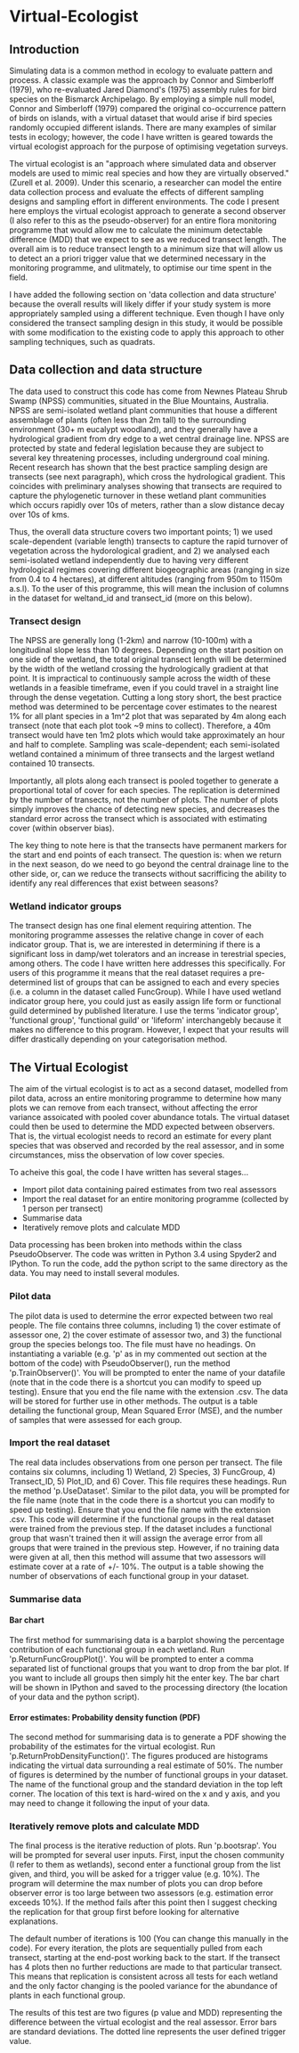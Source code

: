 # Virtual-Ecologist

## Introduction
Simulating data is a common method in ecology to evaluate pattern and process. A classic example was the approach by Connor and Simberloff (1979), who re-evaluated Jared Diamond's (1975) assembly rules for bird species on the Bismarck Archipelago. By employing a simple null model, Connor and Simberloff (1979) compared the original co-occurrence pattern of birds on islands, with a virtual dataset that would arise if bird species randomly occupied different islands. There are many examples of similar tests in ecology; however, the code I have written is geared towards the virtual ecologist approach for the purpose of optimising vegetation surveys.  

The virtual ecologist is an "approach where simulated data and observer models are used to mimic real species and how they  are virtually observed." (Zurell et al. 2009). Under this scenario, a researcher can model the entire data collection process and evaluate the effects of different sampling designs and sampling effort in different environments. The code I present here employs the virtual ecologist approach to generate a second observer (I also refer to this as the pseudo-observer) for an entire flora monitoring programme that would allow me to calculate the minimum detectable difference (MDD) that we expect to see as we reduced transect length. The overall aim is to reduce transect length to a minimum size that will allow us to detect an a priori trigger value that we determined necessary in the monitoring programme, and ulitmately, to optimise our time spent in the field.      

I have added the following section on 'data collection and data structure' because the overall results will likely differ if your study system is more appropriately sampled using a different technique. Even though I have only considered the transect sampling design in this study, it would be possible with some modification to the existing code to apply this approach to other sampling techniques, such as quadrats.

## Data collection and data structure
The data used to construct this code has come from Newnes Plateau Shrub Swamp (NPSS) communities, situated in the Blue Mountains, Australia. NPSS are semi-isolated wetland plant communities that house a different assemblage of plants (often less than 2m tall) to the surrounding environment (30+ m eucalypt woodland), and they generally have a hydrological gradient from dry edge to a wet central drainage line. NPSS are protected by state and federal legislation because they are subject to several key threatening processes, including underground coal mining. Recent research has shown that the best practice sampling design are transects (see next paragraph), which cross the hydrological gradient. This coincides with  preliminary analyses showing that transects are required to capture the phylogenetic turnover in these wetland plant communities which occurs rapidly over 10s of meters, rather than a slow distance decay over 10s of kms.

Thus, the overall data structure covers two important points; 1) we used scale-dependent (variable length) transects to capture the rapid turnover of vegetation across the hydorological gradient, and 2) we analysed each semi-isolated wetland independently due to having very different hydrological regimes covering different biogeographic areas (ranging in size from 0.4 to 4 hectares), at different altitudes (ranging from 950m to 1150m a.s.l). To the user of this programme, this will mean the inclusion of columns in the dataset for weltand_id and transect_id (more on this below).     

### Transect design
The NPSS are generally long (1-2km) and narrow (10-100m) with a longitudinal slope less than 10 degrees. Depending on the start position on one side of the wetland, the total original transect length will be determined by the width of the wetland crossing the hydrologically gradient at that point. It is impractical to continuously sample across the width of these wetlands in a feasible timeframe, even if you could travel in a straight line through the dense vegetation. Cutting a long story short, the best practice method was determined to be percentage cover estimates to the nearest 1% for all plant species in a 1m^2 plot that was separated by 4m along each transect (note that each plot took ~9 mins to collect). Therefore, a 40m transect would have ten 1m2 plots which would take approximately an hour and half to complete. Sampling was scale-dependent; each semi-isolated wetland contained a minimum of three transects and the largest wetland contained 10 transects.

Importantly, all plots along each transect is pooled together to generate a proportional total of cover for each species. The replication is determined by the number of transects, not the number of plots. The number of plots simply improves the chance of detecting new species, and decreases the standard error across the transect which is associated with estimating cover (within observer bias).   

The key thing to note here is that the transects have permanent markers for the start and end points of each transect. The question is: when we return in the next season, do we need to go beyond the central drainage line to the other side, or, can we reduce the transects without sacrifficing the ability to identify any real differences that exist between seasons?

### Wetland indicator groups
The transect design has one final element requiring attention. The monitoring programme assesses the relative change in cover of each indicator group. That is, we are interested in determining if there is a significant loss in damp/wet tolerators and an increase in terestrial species, among others. The code I have written here addresses this specifically. For users of this programme it means that the real dataset requires a pre-determined list of groups that can be assigned to each and every species (i.e. a column in the dataset called FuncGroup). While I have used wetland indicator group here, you could just as easily assign life form or functional guild determined by published literature. I use the terms 'indicator group', 'functional group', 'functional guild' or 'lifeform' interchangebly because it makes no difference to this program. However, I expect that your results will differ drastically depending on your categorisation method.

## The Virtual Ecologist
The aim of the virtual ecologist is to act as a second dataset, modelled from pilot data, across an entire monitoring programme to determine how many plots we can remove from each transect, without affecting the error variance assoicated with pooled cover abundance totals. The virtual dataset could then be used to determine the MDD expected between observers.
That is, the virtual ecologist needs to record an estimate for every plant species that was observed and recorded by the real assessor, and in some circumstances, miss the observation of low cover species.

To acheive this goal, the code I have written has several stages...
* Import pilot data containing paired estimates from two real assessors
* Import the real dataset for an entire monitoring programme (collected by 1 person per transect)
* Summarise data
* Iteratively remove plots and calculate MDD

Data processing has been broken into methods within the class PseudoObserver. The code was written in Python 3.4 using Spyder2 and IPython. To run the code, add the python script to the same directory as the data. You may need to install several modules.

### Pilot data
The pilot data is used to determine the error expected between two real people. The file contains three columns, including 1) the cover estimate of assessor one, 2) the cover estimate of assessor two, and 3) the functional group the species belongs too. The file must have no headings. On instantiating a variable (e.g. 'p' as in my commented out section at the bottom of the code) with PseudoObserver(), run the method 'p.TrainObserver()'. You will be prompted to enter the name of your datafile (note that in the code there is a shortcut you can modify to speed up testing). Ensure that you end the file name with the extension .csv. The data will be stored for further use in other methods. The output is a table detailing the functional group, Mean Squared Error (MSE), and the number of samples that were assessed for each group.  

### Import the real dataset
The real data includes observations from one person per transect. The file contains six columns, including 1) Wetland, 2) Species, 3) FuncGroup, 4) Transect_ID, 5) Plot_ID, and 6) Cover. This file requires these headings. Run the method 'p.UseDataset'. Similar to the pilot data, you will be prompted for the file name (note that in the code there is a shortcut you can modify to speed up testing). Ensure that you end the file name with the extension .csv. This code will determine if the functional groups in the real dataset were trained from the previous step. If the dataset includes a functional group that wasn't trained then it will assign the average error from all groups that were trained in the previous step. However, if no training data were given at all, then this method will assume that two assessors will estimate cover at a rate of +/- 10%. The output is a table showing the number of observations of each functional group in your dataset.

### Summarise data
#### Bar chart
The first method for summarising data is a barplot showing the percentage contribution of each functional group in each wetland. Run 'p.ReturnFuncGroupPlot()'. You will be prompted to enter a comma separated list of functional groups that you want to drop from the bar plot. If you want to include all groups then simply hit the enter key. The bar chart will be shown in IPython and saved to the processing directory (the location of your data and the python script).

#### Error estimates: Probability density function (PDF)
The second method for summarising data is to generate a PDF showing the probability of the estimates for the virtual ecologist. Run 'p.ReturnProbDensityFunction()'. The figures produced are histograms indicating the virtual data surrounding a real estimate of 50%. The number of figures is determined by the number of functional groups in your dataset. The name of the functional group and the standard deviation in the top left corner. The location of this text is hard-wired on the x and y axis, and you may need to change it following the input of your data.

### Iteratively remove plots and calculate MDD
The final process is the iterative reduction of plots. Run 'p.bootsrap'. You will be prompted for several user inputs. First, input the chosen community (I refer to them as wetlands), second enter a functional group from the list given, and third, you will be asked for a trigger value (e.g. 10%). The program will determine the max number of plots you can drop before observer error is too large between two assessors (e.g. estimation error exceeds 10%). If the method fails after this point then I suggest checking the replication for that group first before looking for alternative explanations.

The default number of iterations is 100 (You can change this manually in the code). For every iteration, the plots are sequentially pulled from each transect, starting at the end-post working back to the start. If the transect has 4 plots then no further reductions are made to that particular transect. This means that replication is consistent across all tests for each wetland and the only factor changing is the pooled variance for the abundance of plants in each functional group.   

The results of this test are two figures (p value and MDD) representing the difference between the virtual ecologist and the real assessor. Error bars are standard deviations. The dotted line represents the user defined trigger value.
